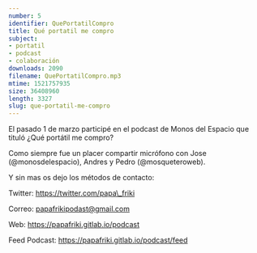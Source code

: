```yaml
---
number: 5
identifier: QuePortatilCompro
title: Qué portatil me compro
subject:
- portatil
- podcast
- colaboración
downloads: 2090
filename: QuePortatilCompro.mp3
mtime: 1521757935
size: 36408960
length: 3327
slug: que-portatil-me-compro
---
```

El pasado 1 de marzo participé en el podcast de Monos del Espacio que tituló ¿Qué portátil me compro?

Como siempre fue un placer compartir micrófono con Jose (@monosdelespacio), Andres y Pedro (@mosqueteroweb).

Y sin mas os dejo los métodos de contacto:

Twitter: https://twitter.com/papa\_friki

Correo: papafrikipodast@gmail.com  

Web: https://papafriki.gitlab.io/podcast  

Feed Podcast: https://papafriki.gitlab.io/podcast/feed